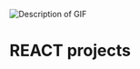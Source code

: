 ![Description of GIF](https://i.pinimg.com/originals/d3/6b/59/d36b59ad23274f9b31c0597017432d76.gif)

<h1> REACT projects </h1>
